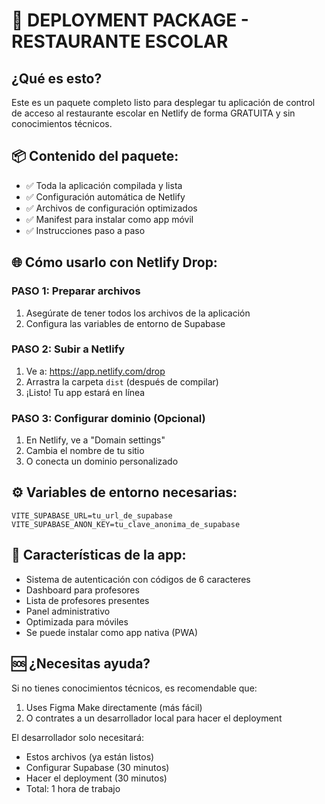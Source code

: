 # 🚀 DEPLOYMENT PACKAGE - RESTAURANTE ESCOLAR

## ¿Qué es esto?
Este es un paquete completo listo para desplegar tu aplicación de control de acceso al restaurante escolar en Netlify de forma GRATUITA y sin conocimientos técnicos.

## 📦 Contenido del paquete:
- ✅ Toda la aplicación compilada y lista
- ✅ Configuración automática de Netlify
- ✅ Archivos de configuración optimizados
- ✅ Manifest para instalar como app móvil
- ✅ Instrucciones paso a paso

## 🌐 Cómo usarlo con Netlify Drop:

### PASO 1: Preparar archivos
1. Asegúrate de tener todos los archivos de la aplicación
2. Configura las variables de entorno de Supabase

### PASO 2: Subir a Netlify
1. Ve a: https://app.netlify.com/drop
2. Arrastra la carpeta `dist` (después de compilar)
3. ¡Listo! Tu app estará en línea

### PASO 3: Configurar dominio (Opcional)
1. En Netlify, ve a "Domain settings"
2. Cambia el nombre de tu sitio
3. O conecta un dominio personalizado

## ⚙️ Variables de entorno necesarias:
```
VITE_SUPABASE_URL=tu_url_de_supabase
VITE_SUPABASE_ANON_KEY=tu_clave_anonima_de_supabase
```

## 📱 Características de la app:
- Sistema de autenticación con códigos de 6 caracteres
- Dashboard para profesores
- Lista de profesores presentes
- Panel administrativo
- Optimizada para móviles
- Se puede instalar como app nativa (PWA)

## 🆘 ¿Necesitas ayuda?
Si no tienes conocimientos técnicos, es recomendable que:
1. Uses Figma Make directamente (más fácil)
2. O contrates a un desarrollador local para hacer el deployment

El desarrollador solo necesitará:
- Estos archivos (ya están listos)
- Configurar Supabase (30 minutos)  
- Hacer el deployment (30 minutos)
- Total: 1 hora de trabajo